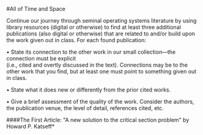 #All of Time and Space

Continue our journey through seminal operating systems literature by using library resources (digital or otherwise) to find at least three additional publications (also digital or otherwise) that are related to and/or build upon the work given out in class. For each found publication:

• State its connection to the other work in our 
  small collection—the connection must be explicit  
  (i.e., cited and overtly discussed in the text). 
  Connections may be to the other work that you 
  find, but at least one must point to something 
  given out in class.
  
• State what it does new or differently from the 
  prior cited works.
  
• Give a brief assessment of the quality of the 
  work. Consider the authors, the publication 
  venue, the level of detail, references cited, etc.

####The First Article: "A new solution to the critical section problem" by Howard P. Katseff*
  

